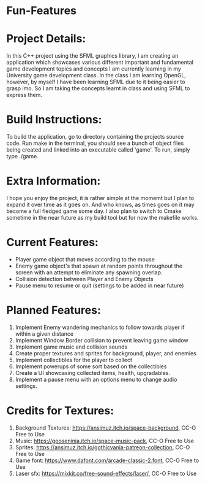 # Fun-Features

# Project Details:
In this C++ project using the SFML graphics library, I am creating an application which showcases various different important and fundamental game development topics and concepts I am currently learning in my University game development class. In the class I am learning OpenGL, however, by myself I have been learning SFML due to it being easier to grasp imo. So I am taking the concepts learnt in class and using SFML to express them.

# Build Instructions:
To build the application, go to directory containing the projects source code. Run make in the terminal, you should see a bunch of object files being created and linked into an executable called 'game'. To run, simply type ./game.

# Extra Information:
I hope you enjoy the project, it is rather simple at the momemt but I plan to expand it over time as it goes on. And who knows, as times goes on it may become a full fledged game some day. I also plan to switch to Cmake sometime in the near future as my build tool but for now the makefile works.

# Current Features:
- Player game object that moves according to the mouse
- Enemy game object's that spawn at random points throughout the screen with an attempt to eliminate any spawning overlap.
- Collision detection between Player and Enemy Objects
- Pause menu to resume or quit (settings to be added in near future)

# Planned Features:
1. Implement Enemy wandering mechanics to follow towards player if within a given distance
2. Implement Window Border collision to prevent leaving game window
3. Implement game music and collision sounds
4. Create proper textures and sprites for background, player, and enemies
5. Implement collectibles for the player to collect
6. Implement powerups of some sort based on the collectibles
7. Create a UI showcasing collected items, health, upgradables.
8. Implement a pause menu with an options menu to change audio settings.

# Credits for Textures:
1. Background Textures: https://ansimuz.itch.io/space-background, CC-O Free to Use
2. Music: https://gooseninja.itch.io/space-music-pack, CC-O Free to Use
3. Sprites: https://ansimuz.itch.io/gothicvania-patreon-collection, CC-O Free to Use
4. Game font: https://www.dafont.com/arcade-classic-2.font, CC-O Free to Use
5. Laser sfx: https://mixkit.co/free-sound-effects/laser/, CC-O Free to Use
